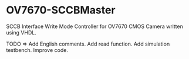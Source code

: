 # OV7670-SCCBMaster
SCCB Interface Write Mode Controller for OV7670 CMOS Camera written using VHDL.

TODO => Add English comments.
        Add read function.
        Add simulation testbench.
        Improve code.
